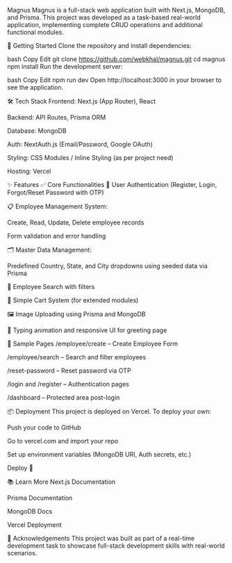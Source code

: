 Magnus
Magnus is a full-stack web application built with Next.js, MongoDB, and Prisma. This project was developed as a task-based real-world application, implementing complete CRUD operations and additional functional modules.

🚀 Getting Started
Clone the repository and install dependencies:

bash
Copy
Edit
git clone https://github.com/webkhal/magnus.git
cd magnus
npm install
Run the development server:

bash
Copy
Edit
npm run dev
Open http://localhost:3000 in your browser to see the application.

🛠️ Tech Stack
Frontend: Next.js (App Router), React

Backend: API Routes, Prisma ORM

Database: MongoDB

Auth: NextAuth.js (Email/Password, Google OAuth)

Styling: CSS Modules / Inline Styling (as per project need)

Hosting: Vercel

✨ Features
✅ Core Functionalities
🔐 User Authentication (Register, Login, Forgot/Reset Password with OTP)

📋 Employee Management System:

Create, Read, Update, Delete employee records

Form validation and error handling

🗂️ Master Data Management:

Predefined Country, State, and City dropdowns using seeded data via Prisma

🔎 Employee Search with filters

🛒 Simple Cart System (for extended modules)

🖼️ Image Uploading using Prisma and MongoDB

🎨 Typing animation and responsive UI for greeting page

🧪 Sample Pages
/employee/create – Create Employee Form

/employee/search – Search and filter employees

/reset-password – Reset password via OTP

/login and /register – Authentication pages

/dashboard – Protected area post-login

📦 Deployment
This project is deployed on Vercel. To deploy your own:

Push your code to GitHub

Go to vercel.com and import your repo

Set up environment variables (MongoDB URI, Auth secrets, etc.)

Deploy 🚀

📚 Learn More
Next.js Documentation

Prisma Documentation

MongoDB Docs

Vercel Deployment

🙌 Acknowledgements
This project was built as part of a real-time development task to showcase full-stack development skills with real-world scenarios.

